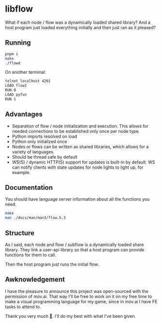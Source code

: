 # libflow

What if each node / flow was a dynamically loaded shared library? And a host program just loaded everything initially and then just ran as it pleased?

## Running
```sh
pnpm i
make
./flowd
```

On another terminal:
```sh
telnet localhost 4201
LOAD flow1
RUN 0
LOAD pyfun
RUN 1
```

## Advantages
- Separation of flow / node initialization and execution. This allows for needed connections to be established only once per node type.
- Python imports resolved on load
- Python only initialized once
- Nodes or flows can be written as shared libraries, which allows for a variety of languages.
- Should be thread safe by default
- WS(S) / dynamic HTTP(S) support for updates is built-in by default. WS can notify clients with state updates for node lights to light up, for example.

## Documentation
You should have language server information about all the functions you need.
```sh
make
man ./docs/man/man3/flow.h.3
```

## Structure
As I said, each node and flow / subflow is a dynamically loaded share library. They link a user-api library so that a host program can provide functions for them to call.

Then the host program just runs the initial flow.

## Awknowledgement
I have the pleasure to announce this project was open-sourced with the permission of mov.ai. That way I'll be free to work on it on my free time to make a visual programming language for my game, since in mov.ai I have FE tasks to attend to.

Thank you very much 🙏.
I'll do my best with what I've been given.
